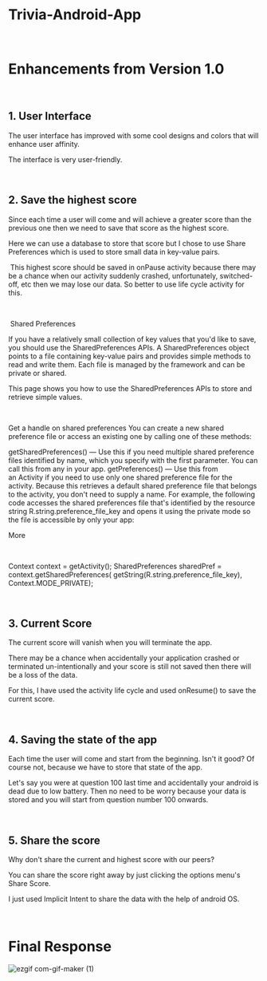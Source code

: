 # Trivia-Android-App
​
​
# Enhancements from Version 1.0
 
## 1. User Interface
The user interface has improved with some cool designs and colors that will enhance user affinity.

The interface is very user-friendly.

 

## 2. Save the highest score
Since each time a user will come and will achieve a greater score than the previous one then we need to save that score as the highest score.

Here we can use a database to store that score but I chose to use Share Preferences which is used to store small data in key-value pairs.

 This highest score should be saved in onPause activity because there may be a chance when our activity suddenly crashed, unfortunately, switched-off, etc then we may lose our data. So better to use life cycle activity for this.

 

 Shared Preferences

If you have a relatively small collection of key values that you'd like to save, you should use the SharedPreferences APIs. A SharedPreferences object points to a file containing key-value pairs and provides simple methods to read and write them. Each file is managed by the framework and can be private or shared.

This page shows you how to use the SharedPreferences APIs to store and retrieve simple values.

 

Get a handle on shared preferences
You can create a new shared preference file or access an existing one by calling one of these methods:

getSharedPreferences() — Use this if you need multiple shared preference files identified by name, which you specify with the first parameter. You can call this from any in your app.
getPreferences() — Use this from an Activity if you need to use only one shared preference file for the activity. Because this retrieves a default shared preference file that belongs to the activity, you don't need to supply a name.
For example, the following code accesses the shared preferences file that's identified by the resource string R.string.preference_file_key and opens it using the private mode so the file is accessible by only your app:

More

 

Context context = getActivity();
SharedPreferences sharedPref = context.getSharedPreferences(
        getString(R.string.preference_file_key), Context.MODE_PRIVATE);

 

## 3. Current Score
The current score will vanish when you will terminate the app.

There may be a chance when accidentally your application crashed or terminated un-intentionally and your score is still not saved then there will be a loss of the data.

For this, I have used the activity life cycle and used onResume() to save the current score.

 

## 4. Saving the state of the app
Each time the user will come and start from the beginning. Isn't it good? Of course not, because we have to store that state of the app.

Let's say you were at question 100 last time and accidentally your android is dead due to low battery. Then no need to be worry because your data is stored and you will start from question number 100 onwards.



 

## 5. Share the score

Why don't share the current and highest score with our peers?

You can share the score right away by just clicking the options menu's Share Score.

I just used Implicit Intent to share the data with the help of android OS.

​
# Final Response

 ![ezgif com-gif-maker (1)](https://user-images.githubusercontent.com/58872658/117115141-552d2680-adaa-11eb-9401-8affdb2bc73a.gif)
